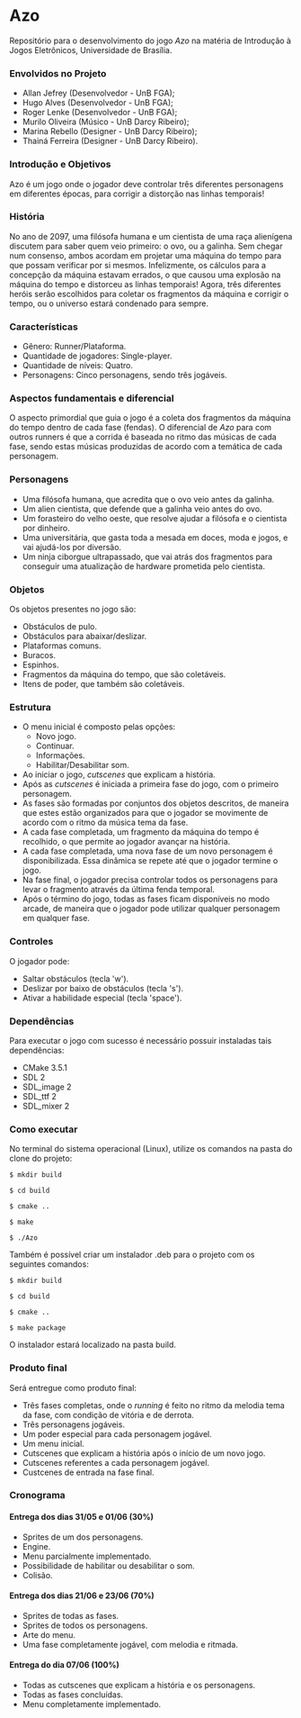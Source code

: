 # Azo


Repositório para o desenvolvimento do jogo _Azo_ na matéria de Introdução à Jogos Eletrônicos, Universidade de Brasília.


### Envolvidos no Projeto

* Allan Jefrey (Desenvolvedor - UnB FGA);
* Hugo Alves (Desenvolvedor - UnB FGA);
* Roger Lenke (Desenvolvedor - UnB FGA);
* Murilo Oliveira (Músico - UnB Darcy Ribeiro);
* Marina Rebello (Designer - UnB Darcy Ribeiro);
* Thainá Ferreira (Designer - UnB Darcy Ribeiro).

### Introdução e Objetivos

Azo é um jogo onde o jogador deve controlar três diferentes personagens em diferentes épocas, para corrigir a distorção nas linhas temporais!

### História

No ano de 2097, uma filósofa humana e um cientista de uma raça alienígena discutem para saber quem veio primeiro: o ovo, ou a galinha. Sem chegar num consenso, ambos acordam em projetar uma máquina do tempo para que possam verificar por si mesmos. Infelizmente, os cálculos para a concepção da máquina estavam errados, o que causou uma explosão na máquina do tempo e distorceu as linhas temporais! Agora, três diferentes heróis serão escolhidos para coletar os fragmentos da máquina e corrigir o tempo, ou o universo estará condenado para sempre.

### Características

* Gênero: Runner/Plataforma.
* Quantidade de jogadores: Single-player.
* Quantidade de níveis: Quatro.
* Personagens: Cinco personagens, sendo três jogáveis.

### Aspectos fundamentais e diferencial

O aspecto primordial que guia o jogo é a coleta dos fragmentos da máquina do tempo dentro de cada fase (fendas). O diferencial de _Azo_ para com outros runners é que a corrida é baseada no ritmo das músicas de cada fase, sendo estas músicas produzidas de acordo com a temática de cada personagem.

### Personagens

* Uma filósofa humana, que acredita que o ovo veio antes da galinha.
* Um alien cientista, que defende que a galinha veio antes do ovo.
* Um forasteiro do velho oeste, que resolve ajudar a filósofa e o cientista por dinheiro.
* Uma universitária, que gasta toda a mesada em doces, moda e jogos, e vai ajudá-los por diversão.
* Um ninja ciborgue ultrapassado, que vai atrás dos fragmentos para conseguir uma atualização de hardware prometida pelo cientista.

### Objetos

Os objetos presentes no jogo são:
* Obstáculos de pulo.
* Obstáculos para abaixar/deslizar.
* Plataformas comuns.
* Buracos.
* Espinhos.
* Fragmentos da máquina do tempo, que são coletáveis.
* Itens de poder, que também são coletáveis.

### Estrutura

* O menu inicial é composto pelas opções:
  * Novo jogo.
  * Continuar.
  * Informações.
  * Habilitar/Desabilitar som.
* Ao iniciar o jogo, _cutscenes_ que explicam a história.
* Após as _cutscenes_ é iniciada a primeira fase do jogo, com o primeiro personagem.
* As fases são formadas por conjuntos dos objetos descritos, de maneira que estes estão organizados para que o jogador se movimente de acordo com o ritmo da música tema da fase.
* A cada fase completada, um fragmento da máquina do tempo é recolhido, o que permite ao jogador avançar na história.
* A cada fase completada, uma nova fase de um novo personagem é disponibilizada. Essa dinâmica se repete até que o jogador termine o jogo.
* Na fase final, o jogador precisa controlar todos os personagens para levar o fragmento através da última fenda temporal.
* Após o término do jogo, todas as fases ficam disponíveis no modo arcade, de maneira que o jogador pode utilizar qualquer personagem em qualquer fase.

### Controles

O jogador pode:
* Saltar obstáculos (tecla 'w').
* Deslizar por baixo de obstáculos (tecla 's').
* Ativar a habilidade especial (tecla 'space').

### Dependências

Para executar o jogo com sucesso é necessário possuir instaladas tais dependências:
* CMake 3.5.1
* SDL 2
* SDL_image 2
* SDL_ttf 2
* SDL_mixer 2

### Como executar

No terminal do sistema operacional (Linux), utilize os comandos na pasta do clone do projeto:
```
$ mkdir build
```
```
$ cd build
```
```
$ cmake ..
```
```
$ make
```
```
$ ./Azo
```

Também é possível criar um instalador .deb para o projeto com os seguintes comandos:
```
$ mkdir build
```
```
$ cd build
```
```
$ cmake ..
```
```
$ make package
```

O instalador estará localizado na pasta build.

### Produto final

Será entregue como produto final:
* Três fases completas, onde o _running_ é feito no ritmo da melodia tema da fase, com condição de vitória e de derrota.
* Três personagens jogáveis.
* Um poder especial para cada personagem jogável.
* Um menu inicial.
* Cutscenes que explicam a história após o início de um novo jogo.
* Cutscenes referentes a cada personagem jogável.
* Custcenes de entrada na fase final.

### Cronograma
#### Entrega dos dias 31/05 e 01/06 (30%)

* Sprites de um dos personagens.
* Engine.
* Menu parcialmente implementado.
* Possibilidade de habilitar ou desabilitar o som.
* Colisão.

#### Entrega dos dias 21/06 e 23/06 (70%)

* Sprites de todas as fases.
* Sprites de todos os personagens.
* Arte do menu.
* Uma fase completamente jogável, com melodia e ritmada.

#### Entrega do dia 07/06 (100%)

* Todas as cutscenes que explicam a história e os personagens.
* Todas as fases concluídas.
* Menu completamente implementado.
